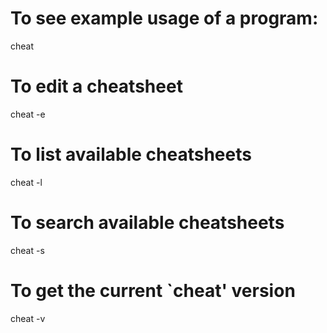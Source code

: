 # To see example usage of a program:

cheat <command>

# To edit a cheatsheet

cheat -e <command>

# To list available cheatsheets

cheat -l

# To search available cheatsheets

cheat -s <command>

# To get the current `cheat' version

cheat -v
